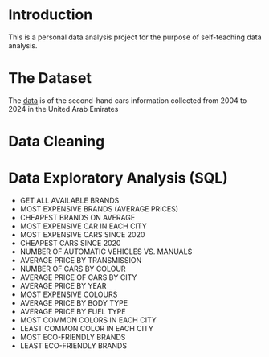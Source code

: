 # Introduction 
This is a personal data analysis project for the purpose of self-teaching data analysis.

# The Dataset
The <a href='https://www.kaggle.com/datasets/alikalwar/uae-used-car-prices-and-features-10k-listings'>data</a> is of the second-hand cars information collected from 2004 to 2024 in the United Arab Emirates


# Data Cleaning


# Data Exploratory Analysis (SQL)
- GET ALL AVAILABLE BRANDS
- MOST EXPENSIVE BRANDS (AVERAGE PRICES)
- CHEAPEST BRANDS ON AVERAGE
- MOST EXPENSIVE CAR IN EACH CITY
- MOST EXPENSIVE CARS SINCE 2020
- CHEAPEST CARS SINCE 2020
- NUMBER OF AUTOMATIC VEHICLES VS. MANUALS
- AVERAGE PRICE BY TRANSMISSION
- NUMBER OF CARS BY COLOUR
- AVERAGE PRICE OF CARS BY CITY
- AVERAGE PRICE BY YEAR
- MOST EXPENSIVE COLOURS
- AVERAGE PRICE BY BODY TYPE
- AVERAGE PRICE BY FUEL TYPE
- MOST COMMON COLORS IN EACH CITY
- LEAST COMMON COLOR IN EACH CITY
- MOST ECO-FRIENDLY BRANDS
- LEAST ECO-FRIENDLY BRANDS
